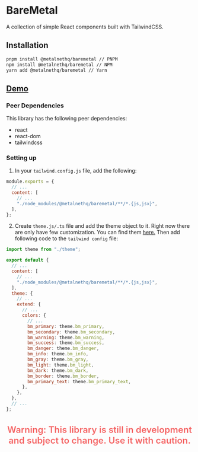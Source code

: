 # BareMetal

A collection of simple React components built with TailwindCSS.

## Installation

```bash
pnpm install @metalnethq/baremetal // PNPM
npm install @metalnethq/baremetal // NPM
yarn add @metalnethq/baremetal // Yarn
```

## [Demo](https://metalnethq.github.io/baremetal)

### Peer Dependencies

This library has the following peer dependencies:

- react
- react-dom
- tailwindcss

### Setting up

1. In your `tailwind.config.js` file, add the following:

```js
module.exports = {
  // ...
  content: [
    // ...
    "./node_modules/@metalnethq/baremetal/**/*.{js,jsx}",
  ],
};
```

2. Create `theme.js/.ts` file and add the theme object to it. Right now there are only have few customization. You can find them [here.](https://github.com/metalnethq/baremetal/blob/main/src/lib/theme.ts) Then add following code to the `tailwind config` file:

```js
import theme from "./theme";

export default {
  // ...
  content: [
    // ...
    "./node_modules/@metalnethq/baremetal/**/*.{js,jsx}",
  ],
  theme: {
    // ...
    extend: {
      // ...
      colors: {
        // ...
        bm_primary: theme.bm_primary,
        bm_secondary: theme.bm_secondary,
        bm_warning: theme.bm_warning,
        bm_success: theme.bm_success,
        bm_danger: theme.bm_danger,
        bm_info: theme.bm_info,
        bm_gray: theme.bm_gray,
        bm_light: theme.bm_light,
        bm_dark: theme.bm_dark,
        bm_border: theme.bm_border,
        bm_primary_text: theme.bm_primary_text,
      },
    },
  },
  // ...
};
```

<h2
  style="
    color: #f56565;
    font-size: 1.5rem;
    font-weight: 600;
    text-align: center;
  "
>
  Warning: This library is still in development and subject to change. Use it
  with caution.
</h2>

